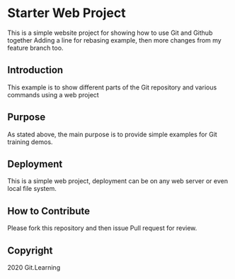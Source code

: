 # Starter Web Project

This is a simple website project for showing how to use Git and Github together
Adding a line for rebasing example, then more changes from my feature branch too.

## Introduction
This example is to show different parts of the Git repository and various commands using a web project

## Purpose
As stated above, the main purpose is to provide simple examples for Git training demos.

## Deployment
This is a simple web project, deployment can be on any web server or even local file system.

## How to Contribute
Please fork this repository and then issue Pull request for review.

## Copyright
2020 Git.Learning
